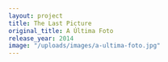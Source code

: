 ```yaml
---
layout: project
title: The Last Picture
original_title: A Última Foto
release_year: 2014
image: "/uploads/images/a-ultima-foto.jpg"
---
```

